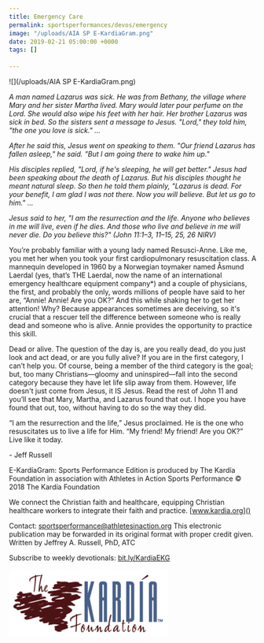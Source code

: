 ```yaml
---
title: Emergency Care
permalink: sportsperformances/devos/emergency
image: "/uploads/AIA SP E-KardiaGram.png"
date: 2019-02-21 05:00:00 +0000
tags: []

---
```

![](/uploads/AIA SP E-KardiaGram.png)

_A man named Lazarus was sick. He was from Bethany, the village where Mary and her sister Martha lived. Mary would later pour perfume on the Lord. She would also wipe his feet with her hair. Her brother Lazarus was sick in bed. So the sisters sent a message to Jesus. "Lord," they told him, "the one you love is sick." …_

_After he said this, Jesus went on speaking to them. "Our friend Lazarus has fallen asleep," he said. "But I am going there to wake him up."_

_His disciples replied, "Lord, if he's sleeping, he will get better." Jesus had been speaking about the death of Lazarus. But his disciples thought he meant natural sleep. So then he told them plainly, "Lazarus is dead. For your benefit, I am glad I was not there. Now you will believe. But let us go to him." …_

_Jesus said to her, "I am the resurrection and the life. Anyone who believes in me will live, even if he dies. And those who live and believe in me will never die. Do you believe this?" (John 11:1–3, 11–15, 25, 26 NIRV)_

You’re probably familiar with a young lady named Resusci-Anne. Like me, you met her when you took your first cardiopulmonary resuscitation class. A mannequin developed in 1960 by a Norwegian toymaker named Åsmund Laerdal (yes, that’s THE Laerdal, now the name of an international emergency healthcare equipment company*) and a couple of physicians, the first, and probably the only, words millions of people have said to her are, “Annie! Annie! Are you OK?” And this while shaking her to get her attention! Why? Because appearances sometimes are deceiving, so it's crucial that a rescuer tell the difference between someone who is really dead and someone who is alive. Annie provides the opportunity to practice this skill.

Dead or alive. The question of the day is, are you really dead, do you just look and act dead, or are you fully alive? If you are in the first category, I can’t help you. Of course, being a member of the third category is the goal; but, too many Christians—gloomy and uninspired—fall into the second category because they have let life slip away from them. However, life doesn't just come from Jesus, it IS Jesus. Read the rest of John 11 and you’ll see that Mary, Martha, and Lazarus found that out. I hope you have found that out, too, without having to do so the way they did.

“I am the resurrection and the life,” Jesus proclaimed. He is the one who resuscitates us to live a life for Him. “My friend! My friend! Are you OK?” Live like it today.

\- Jeff Russell

E-KardíaGram: Sports Performance Edition is produced by The Kardía Foundation in association with Athletes in Action Sports Performance © 2018 The Kardía Foundation

We connect the Christian faith and healthcare, equipping Christian healthcare workers to integrate their faith and practice. [www.kardia.org]()

Contact: [sportsperformance@athletesinaction.org]() This electronic publication may be forwarded in its original format with proper credit given. Written by Jeffrey A. Russell, PhD, ATC

Subscribe to weekly devotionals: [bit.ly/KardiaEKG]()

![](/uploads/kardia.png)